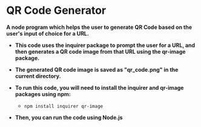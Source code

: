 # QR Code Generator

**A node program which helps the user to generate QR Code based on the user's input of choice for a URL.**

- **This code uses the inquirer package to prompt the user for a URL, and then generates a QR code image from that URL using the qr-image package.**

- **The generated QR code image is saved as "qr_code.png" in the current directory.**

- **To run this code, you will need to install the inquirer and qr-image packages using npm:**
  - `npm install inquirer qr-image`

- **Then, you can run the code using Node.js**